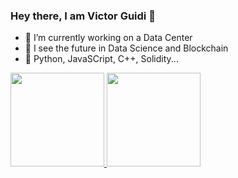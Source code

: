 ### Hey there, I am Victor Guidi 👋

- 🔭 I’m currently working on a Data Center
- 🤔 I see the future in Data Science and Blockchain
- 💬 Python, JavaSCript, C++, Solidity...

<div>
  <a href="https://github.com/victorguidi">
  <img height="150em" src="https://github-readme-stats.vercel.app/api?username=victorguidi&show_icons=true&theme=tokyonight&include_all_commits=true&count_private=true"/>
  <img height="150em" src="https://github-readme-stats.vercel.app/api/top-langs/?username=victorguidi&layout=compact&langs_count=7&theme=tokyonight"/>
</div>
